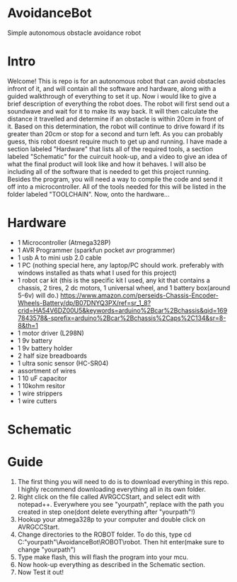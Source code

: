 # AvoidanceBot
Simple autonomous obstacle avoidance robot

# Intro
Welcome! This is repo is for an autonomous robot that can avoid obstacles infront of it, and will contain all the software and hardware, along with a guided walkthrough of everything to set it up. Now i would like to give a brief description of everything the robot does. The robot will first send out a soundwave and wait for it to make its way back. It will then calculate the distance it travelled and determine if an obstacle is within 20cm in front of it. Based on this determination, the robot will continue to drive foward if its greater than 20cm or stop for a second and turn left. As you can probably guess, this robot doesnt require much to get up and running. I have made a section labeled "Hardware" that lists all of the required tools, a section labeled "Schematic" for the cuircuit hook-up, and a video to give an idea of what the final product will look like and how it behaves. I will also be including all of the software that is needed to get this project running. Besides the program, you will need a way to compile the code and send it off into a microcontroller. All of the tools needed for this will be listed in the folder labeled "TOOLCHAIN". Now, onto the hardware...

# Hardware
* 1 Microcontroller (Atmega328P)
* 1 AVR Programmer (sparkfun pocket avr programmer) 
* 1 usb A to mini usb 2.0 cable 
* 1 PC (nothing special here, any laptop/PC should work. preferably with windows installed as thats what I used for this project) 
* 1 robot car kit (this is the specific kit I used, any kit that contains a chassis, 2 tires, 2 dc motors, 1 universal wheel, and 1 battery box(around 5-6v) will do.) https://www.amazon.com/perseids-Chassis-Encoder-Wheels-Battery/dp/B07DNYQ3PX/ref=sr_1_8?crid=HA54V6DZ00U5&keywords=arduino%2Bcar%2Bchassis&qid=1697843578&-sprefix=arduino%2Bcar%2Bchassis%2Caps%2C134&sr=8-8&th=1 
* 1 motor driver (L298N) 
* 1 9v battery 
* 1 9v battery holder
* 2 half size breadboards 
* 1 ultra sonic sensor (HC-SR04) 
* assortment of wires 
* 1 10 uF capacitor 
* 1 10kohm resitor 
* 1 wire strippers 
* 1 wire cutters

# Schematic

# Guide
1. The first thing you will need to do is to download everything in this repo. I highly recommend downloading everything all in its own folder.
2. Right click on the file called AVRGCCStart, and select edit with notepad++. Everywhere you see "yourpath", replace with the path you created in step one(dont delete everything after "yourpath"!)
3. Hookup your atmega328p to your computer and double click on AVRGCCStart.
4. Change directories to the ROBOT folder. To do this, type cd C:\"yourpath"\AvoidanceBot\ROBOT\robot. Then hit enter(make sure to change "yourpath")
5. Type make flash, this will flash the program into your mcu.
6. Now hook-up everything as described in the Schematic section.
7. Now Test it out!
